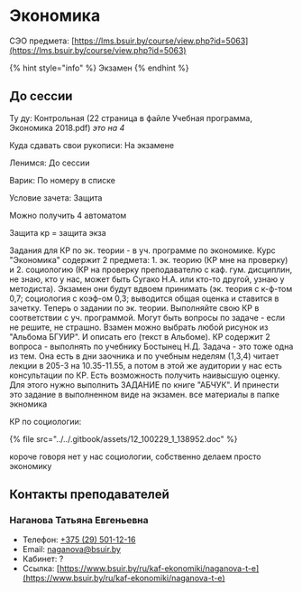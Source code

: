 # Экономика

СЭО предмета: [https://lms.bsuir.by/course/view.php?id=5063](https://lms.bsuir.by/course/view.php?id=5063)

{% hint style="info" %}
Экзамен
{% endhint %}

## До сессии

Ту ду: Контрольная (22 страница в файле Учебная программа, Экономика 2018.pdf) _это на 4_

Куда сдавать свои рукописи: На экзамене

Ленимся: До сессии

Варик: По номеру в списке

Условие зачета: Защита

Можно получить 4 автоматом

Защита кр = защита экза

Задания для КР по эк. теории - в уч. программе по экономике. Курс "Экономика" содержит 2 предмета: 1. эк. теорию (КР мне на проверку) и 2. социологию (КР на проверку преподавателю с каф. гум. дисциплин, не знаю, кто у нас, может быть Сугако Н.А. или кто-то другой, узнаю у методиста). Экзамен они будут вдвоем принимать (эк. теория с к-ф-том 0,7; социология с коэф-ом 0,3; выводится общая оценка и ставится в зачетку. Теперь о задании по эк. теории. Выполняйте свою КР в соответствии с уч. программой. Могут быть вопросы по задаче - если не решите, не страшно. Взамен можно выбрать любой рисунок из "Альбома БГУИР". И описать его (текст в Альбоме). КР содержит 2 вопроса - выполнять по учебнику Бостынец Н.Д. Задача - это тоже одна из тем. Она есть в дни заочника и по учебным неделям (1,3,4) читает лекции в 205-3 на 10.35-11.55, а потом в этой же аудитории у нас есть консультации по КР. Есть возможность получить наивысшую оценку. Для этого нужно выполнить ЗАДАНИЕ по книге "АБЧУК". И принести это задание в выполненном виде на экзамен. все материалы в папке экномика

КР по социологии:

{% file src="../../.gitbook/assets/12_100229_1_138952.doc" %}

короче говоря нет у нас социологии, собственно делаем просто экономику

## Контакты преподавателей

### Наганова Татьяна Евгеньевна

* Телефон: [+375 (29) 501-12-16](tel:375295011216)
* Email: [naganova@bsuir.by](mailto:naganova@bsuir.by)
* Кабинет: ?
* Ссылка: [https://www.bsuir.by/ru/kaf-ekonomiki/naganova-t-e](https://www.bsuir.by/ru/kaf-ekonomiki/naganova-t-e)
